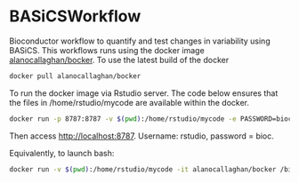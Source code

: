 # BASiCSWorkflow

Bioconductor workflow to quantify and test changes in variability using BASiCS.
This workflows runs using the docker image 
[alanocallaghan/bocker](https://hub.docker.com/repository/docker/alanocallaghan/bocker).
To use the latest build of the docker
```bash
docker pull alanocallaghan/bocker
```

To run the docker image via Rstudio server. The code below ensures that the files in 
/home/rstudio/mycode are available within the docker.

```bash
docker run -p 8787:8787 -v $(pwd):/home/rstudio/mycode -e PASSWORD=bioc alanocallaghan/bocker
```

Then access [http://localhost:8787](http://localhost:8787).
Username: rstudio, password = bioc.


Equivalently, to launch bash:
```bash
docker run -v $(pwd):/home/rstudio/mycode -it alanocallaghan/bocker /bin/bash
```
